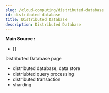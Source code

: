 ```yaml
---
slug: /cloud-computing/distributed-database
id: distributed-database
title: Distributed Database
description: Distributed Database
---
```


**Main Source :**

- []

Distributed Database page

- distributed database, data store
- distriubted query processing
- distributed transaction
- sharding
